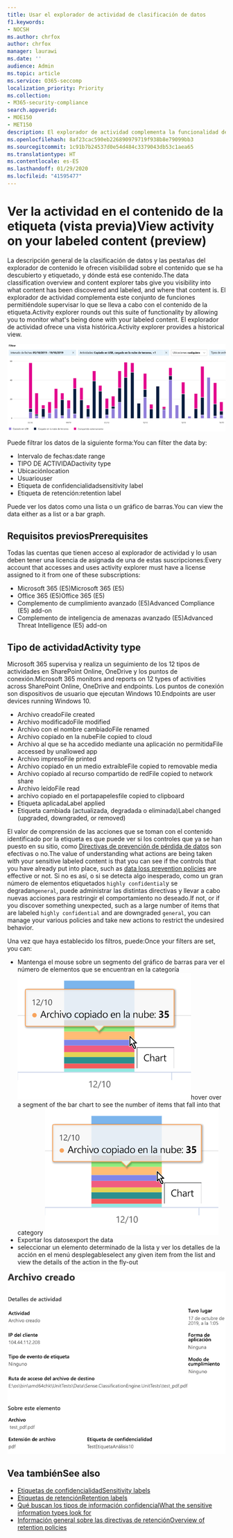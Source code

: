 ```yaml
---
title: Usar el explorador de actividad de clasificación de datos
f1.keywords:
- NOCSH
ms.author: chrfox
author: chrfox
manager: laurawi
ms.date: ''
audience: Admin
ms.topic: article
ms.service: O365-seccomp
localization_priority: Priority
ms.collection:
- M365-security-compliance
search.appverid:
- MOE150
- MET150
description: El explorador de actividad complementa la funcionalidad de la característica de clasificación de datos permitiéndole ver y filtrar las acciones que los usuarios están realizando en el contenido etiquetado.
ms.openlocfilehash: 8af23cac590eb226890979719f938b8e79099bb3
ms.sourcegitcommit: 1c91b7b24537d0e54d484c3379043db53c1aea65
ms.translationtype: HT
ms.contentlocale: es-ES
ms.lasthandoff: 01/29/2020
ms.locfileid: "41595477"
---
```

# <a name="view-activity-on-your-labeled-content-preview"></a><span data-ttu-id="79aca-103">Ver la actividad en el contenido de la etiqueta (vista previa)</span><span class="sxs-lookup"><span data-stu-id="79aca-103">View activity on your labeled content (preview)</span></span>

<span data-ttu-id="79aca-104">La descripción general de la clasificación de datos y las pestañas del explorador de contenido le ofrecen visibilidad sobre el contenido que se ha descubierto y etiquetado, y dónde está ese contenido.</span><span class="sxs-lookup"><span data-stu-id="79aca-104">The data classification overview and content explorer tabs give you visibility into what content has been discovered and labeled, and where that content is.</span></span> <span data-ttu-id="79aca-105">El explorador de actividad complementa este conjunto de funciones permitiéndole supervisar lo que se lleva a cabo con el contenido de la etiqueta.</span><span class="sxs-lookup"><span data-stu-id="79aca-105">Activity explorer rounds out this suite of functionality by allowing you to monitor what's being done with your labeled content.</span></span> <span data-ttu-id="79aca-106">El explorador de actividad ofrece una vista histórica.</span><span class="sxs-lookup"><span data-stu-id="79aca-106">Activity explorer provides a historical view.</span></span>

![Marcador de posición captura de pantalla información general explorador de actividad](media/data-classification-activity-explorer-1.png)

<span data-ttu-id="79aca-108">Puede filtrar los datos de la siguiente forma:</span><span class="sxs-lookup"><span data-stu-id="79aca-108">You can filter the data by:</span></span>

- <span data-ttu-id="79aca-109">Intervalo de fechas:</span><span class="sxs-lookup"><span data-stu-id="79aca-109">date range</span></span>
- <span data-ttu-id="79aca-110">TIPO DE ACTIVIDAD</span><span class="sxs-lookup"><span data-stu-id="79aca-110">activity type</span></span>
- <span data-ttu-id="79aca-111">Ubicación</span><span class="sxs-lookup"><span data-stu-id="79aca-111">location</span></span>
- <span data-ttu-id="79aca-112">Usuario</span><span class="sxs-lookup"><span data-stu-id="79aca-112">user</span></span>
- <span data-ttu-id="79aca-113">Etiqueta de confidencialidad</span><span class="sxs-lookup"><span data-stu-id="79aca-113">sensitivity label</span></span>
- <span data-ttu-id="79aca-114">Etiqueta de retención:</span><span class="sxs-lookup"><span data-stu-id="79aca-114">retention label</span></span>


<span data-ttu-id="79aca-115">Puede ver los datos como una lista o un gráfico de barras.</span><span class="sxs-lookup"><span data-stu-id="79aca-115">You can view the data either as a list or a bar graph.</span></span>

## <a name="prerequisites"></a><span data-ttu-id="79aca-116">Requisitos previos</span><span class="sxs-lookup"><span data-stu-id="79aca-116">Prerequisites</span></span>

<span data-ttu-id="79aca-117">Todas las cuentas que tienen acceso al explorador de actividad y lo usan deben tener una licencia de asignada de una de estas suscripciones:</span><span class="sxs-lookup"><span data-stu-id="79aca-117">Every account that accesses and uses activity explorer must have a license assigned to it from one of these subscriptions:</span></span>

- <span data-ttu-id="79aca-118">Microsoft 365 (E5)</span><span class="sxs-lookup"><span data-stu-id="79aca-118">Microsoft 365 (E5)</span></span>
- <span data-ttu-id="79aca-119">Office 365 (E5)</span><span class="sxs-lookup"><span data-stu-id="79aca-119">Office 365 (E5)</span></span>
- <span data-ttu-id="79aca-120">Complemento de cumplimiento avanzado (E5)</span><span class="sxs-lookup"><span data-stu-id="79aca-120">Advanced Compliance (E5) add-on</span></span>
- <span data-ttu-id="79aca-121">Complemento de inteligencia de amenazas avanzado (E5)</span><span class="sxs-lookup"><span data-stu-id="79aca-121">Advanced Threat Intelligence (E5) add-on</span></span>

## <a name="activity-type"></a><span data-ttu-id="79aca-122">Tipo de actividad</span><span class="sxs-lookup"><span data-stu-id="79aca-122">Activity type</span></span>

<span data-ttu-id="79aca-123">Microsoft 365 supervisa y realiza un seguimiento de los 12 tipos de actividades en SharePoint Online, OneDrive y los puntos de conexión.</span><span class="sxs-lookup"><span data-stu-id="79aca-123">Microsoft 365 monitors and reports on 12 types of activities across SharePoint Online, OneDrive and endpoints.</span></span> <span data-ttu-id="79aca-124">Los puntos de conexión son dispositivos de usuario que ejecutan Windows 10.</span><span class="sxs-lookup"><span data-stu-id="79aca-124">Endpoints are user devices running Windows 10.</span></span>

- <span data-ttu-id="79aca-125">Archivo creado</span><span class="sxs-lookup"><span data-stu-id="79aca-125">File created</span></span>
- <span data-ttu-id="79aca-126">Archivo modificado</span><span class="sxs-lookup"><span data-stu-id="79aca-126">File modified</span></span>
- <span data-ttu-id="79aca-127">Archivo con el nombre cambiado</span><span class="sxs-lookup"><span data-stu-id="79aca-127">File renamed</span></span>
- <span data-ttu-id="79aca-128">Archivo copiado en la nube</span><span class="sxs-lookup"><span data-stu-id="79aca-128">File copied to cloud</span></span>
- <span data-ttu-id="79aca-129">Archivo al que se ha accedido mediante una aplicación no permitida</span><span class="sxs-lookup"><span data-stu-id="79aca-129">File accessed by unallowed app</span></span>
- <span data-ttu-id="79aca-130">Archivo impreso</span><span class="sxs-lookup"><span data-stu-id="79aca-130">File printed</span></span>
- <span data-ttu-id="79aca-131">Archivo copiado en un medio extraíble</span><span class="sxs-lookup"><span data-stu-id="79aca-131">File copied to removable media</span></span>
- <span data-ttu-id="79aca-132">Archivo copiado al recurso compartido de red</span><span class="sxs-lookup"><span data-stu-id="79aca-132">File copied to network share</span></span>
- <span data-ttu-id="79aca-133">Archivo leído</span><span class="sxs-lookup"><span data-stu-id="79aca-133">File read</span></span>
- <span data-ttu-id="79aca-134">archivo copiado en el portapapeles</span><span class="sxs-lookup"><span data-stu-id="79aca-134">file copied to clipboard</span></span>
- <span data-ttu-id="79aca-135">Etiqueta aplicada</span><span class="sxs-lookup"><span data-stu-id="79aca-135">Label applied</span></span>
- <span data-ttu-id="79aca-136">Etiqueta cambiada (actualizada, degradada o eliminada)</span><span class="sxs-lookup"><span data-stu-id="79aca-136">Label changed (upgraded, downgraded, or removed)</span></span>

<span data-ttu-id="79aca-137">El valor de comprensión de las acciones que se toman con el contenido identificado por la etiqueta es que puede ver si los controles que ya se han puesto en su sitio, como [Directivas de prevención de pérdida de datos](data-loss-prevention-policies.md) son efectivas o no.</span><span class="sxs-lookup"><span data-stu-id="79aca-137">The value of understanding what actions are being taken with your sensitive labeled content is that you can see if the controls that you have already put into place, such as [data loss prevention policies](data-loss-prevention-policies.md) are effective or not.</span></span> <span data-ttu-id="79aca-138">Si no es así, o si se detecta algo inesperado, como un gran número de elementos etiquetados `highly confidential`y se degradan`general`, puede administrar las distintas directivas y llevar a cabo nuevas acciones para restringir el comportamiento no deseado.</span><span class="sxs-lookup"><span data-stu-id="79aca-138">If not, or if you discover something unexpected, such as a large number of items that are labeled `highly confidential` and are downgraded `general`, you can manage your various policies and take new actions to restrict the undesired behavior.</span></span>

<span data-ttu-id="79aca-139">Una vez que haya establecido los filtros, puede:</span><span class="sxs-lookup"><span data-stu-id="79aca-139">Once your filters are set, you can:</span></span>

- <span data-ttu-id="79aca-140">Mantenga el mouse sobre un segmento del gráfico de barras para ver el número de elementos que se encuentran en la categoría ![el explorador de actividad desplace el puntero sobre](media/data-classification-activity-explorer-hover-over-2.png)</span><span class="sxs-lookup"><span data-stu-id="79aca-140">hover over a segment of the bar chart to see the number of items that fall into that category ![activity explorer hover over](media/data-classification-activity-explorer-hover-over-2.png)</span></span>
- <span data-ttu-id="79aca-141">Exportar los datos</span><span class="sxs-lookup"><span data-stu-id="79aca-141">export the data</span></span>
- <span data-ttu-id="79aca-142">seleccionar un elemento determinado de la lista y ver los detalles de la acción en el menú desplegable</span><span class="sxs-lookup"><span data-stu-id="79aca-142">select any given item from the list and view the details of the action in the fly-out</span></span>

![menú desplegable con los detalles del explorador de actividad](media/data-classification-activity-explorer-fly-out-3.png)

## <a name="see-also"></a><span data-ttu-id="79aca-144">Vea también</span><span class="sxs-lookup"><span data-stu-id="79aca-144">See also</span></span>
- [<span data-ttu-id="79aca-145">Etiquetas de confidencialidad</span><span class="sxs-lookup"><span data-stu-id="79aca-145">Sensitivity labels</span></span>](sensitivity-labels.md)
- [<span data-ttu-id="79aca-146">Etiquetas de retención</span><span class="sxs-lookup"><span data-stu-id="79aca-146">Retention labels</span></span>](labels.md)
- [<span data-ttu-id="79aca-147">Qué buscan los tipos de información confidencial</span><span class="sxs-lookup"><span data-stu-id="79aca-147">What the sensitive information types look for</span></span>](what-the-sensitive-information-types-look-for.md)
- [<span data-ttu-id="79aca-148">Información general sobre las directivas de retención</span><span class="sxs-lookup"><span data-stu-id="79aca-148">Overview of retention policies</span></span>](retention-policies.md)
